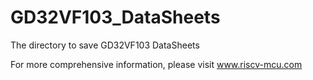 # GD32VF103_DataSheets
The directory to save GD32VF103 DataSheets

For more comprehensive information, please visit www.riscv-mcu.com
